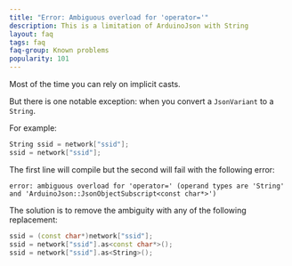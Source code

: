 ```yaml
---
title: "Error: Ambiguous overload for 'operator='"
description: This is a limitation of ArduinoJson with String
layout: faq
tags: faq
faq-group: Known problems
popularity: 101
---
```


Most of the time you can rely on implicit casts.

But there is one notable exception: when you convert a `JsonVariant` to a `String`.

For example:

```c++
String ssid = network["ssid"];
ssid = network["ssid"];
```

The first line will compile but the second will fail with the following error:

```
error: ambiguous overload for 'operator=' (operand types are 'String' and 'ArduinoJson::JsonObjectSubscript<const char*>')
```

The solution is to remove the ambiguity with any of the following replacement:

```c++
ssid = (const char*)network["ssid"];
ssid = network["ssid"].as<const char*>();
ssid = network["ssid"].as<String>();
```